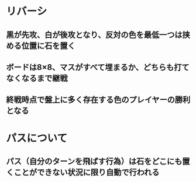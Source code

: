 # リバーシ
## 黒が先攻、白が後攻となり、反対の色を最低一つは挟める位置に石を置く
## ボードは8×8、マスがすべて埋まるか、どちらも打てなくなるまで継戦
## 終戦時点で盤上に多く存在する色のプレイヤーの勝利となる
# パスについて
## パス（自分のターンを飛ばす行為）は石をどこにも置くことができない状況に限り自動で行われる
